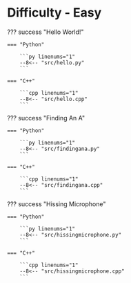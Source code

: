 # Difficulty - Easy

??? success "Hello World!"

    === "Python"

        ```py linenums="1"
        --8<-- "src/hello.py"
        ```

    === "C++"

        ```cpp linenums="1"
        --8<-- "src/hello.cpp"
        ```

??? success "Finding An A"

    === "Python"

        ```py linenums="1"
        --8<-- "src/findingana.py"
        ```

    === "C++"

        ```cpp linenums="1"
        --8<-- "src/findingana.cpp"
        ```

??? success "Hissing Microphone"

    === "Python"

        ```py linenums="1"
        --8<-- "src/hissingmicrophone.py"
        ```

    === "C++"

        ```cpp linenums="1"
        --8<-- "src/hissingmicrophone.cpp"
        ```
